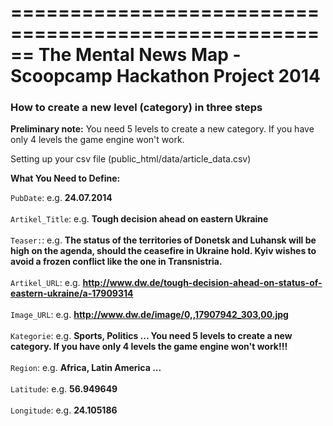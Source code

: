 ======================================================
The Mental News Map - Scoopcamp Hackathon Project 2014
======================================================


<h3>How to create a new level (category) in three steps</h3>


<b>Preliminary note:</b> You need 5 levels to create a new category. If you have only 4 levels the game engine won't work.

Setting up your csv file (public_html/data/article_data.csv)

<b>What You Need to Define:</b>

<code>PubDate</code>: e.g. <b>24.07.2014</b><br><br>
<code>Artikel_Title</code>: e.g. <b>Tough decision ahead on eastern Ukraine</b><br><br>
<code>Teaser:</code>: e.g. <b>The status of the territories of Donetsk and Luhansk will be high on the agenda, should the ceasefire in Ukraine hold. Kyiv wishes to avoid a frozen conflict like the one in Transnistria.</b><br><br>
<code>Artikel_URL</code>: e.g. <b>http://www.dw.de/tough-decision-ahead-on-status-of-eastern-ukraine/a-17909314</b><br><br>
<code>Image_URL</code>: e.g. <b>http://www.dw.de/image/0,,17907942_303,00.jpg</b><br><br>
<code>Kategorie</code>: e.g. <b> Sports, Politics ... You need 5 levels to create a new category. If you have only 4 levels the game engine won't work!!!</b><br><br>
<code>Region</code>: e.g. <b>Africa, Latin America ... </b><br><br>
<code>Latitude</code>: e.g. <b>56.949649</b><br><br>
<code>Longitude</code>: e.g. <b>24.105186</b><br><br>



